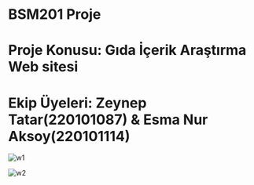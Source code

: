 # BSM201 Proje
# Proje Konusu: Gıda İçerik Araştırma Web sitesi 
# Ekip Üyeleri: Zeynep Tatar(220101087) & Esma Nur Aksoy(220101114)


![w1](https://github.com/zeynep-pixel/foodIngredientResearchWebsite/assets/55032271/d1b96de6-ae36-43ce-8c27-864e6e957c1c)

![w2](https://github.com/zeynep-pixel/foodIngredientResearchWebsite/assets/55032271/2871241f-27e0-4468-a33b-4bdfc9dfe987)
